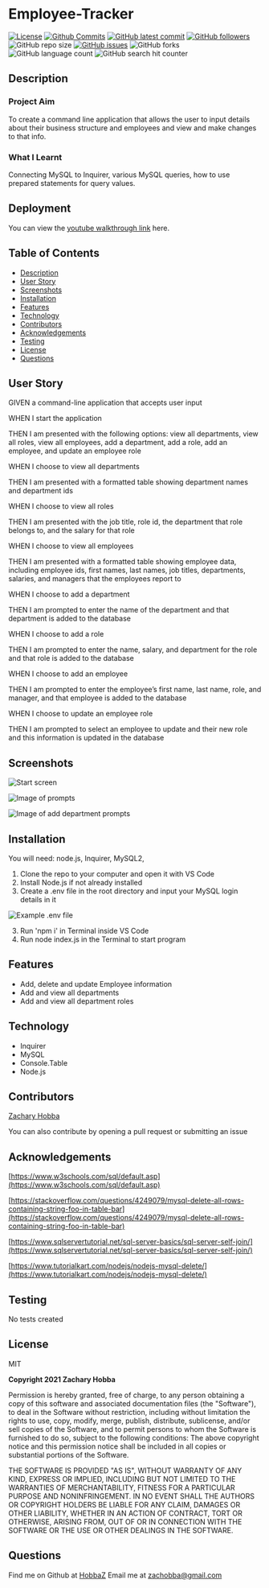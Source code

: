 # Employee-Tracker

[![License](https://img.shields.io/badge/License-MIT-blue.svg)](https://choosealicense.com/licenses/mit/)
[![Github Commits](https://img.shields.io/github/commit-activity/w/HobbaZ/Employee-Tracker)](https://github.com/HobbaZ/Employee-Tracker/commits)
[![GitHub latest commit](https://img.shields.io/github/last-commit/HobbaZ/Employee-Tracker)](https://github.com/HobbaZ/Employee-Tracker/branches)
[![GitHub followers](https://img.shields.io/github/followers/HobbaZ.svg)]()
![GitHub repo size](https://img.shields.io/github/repo-size/HobbaZ/Employee-Tracker)
[![GitHub issues](https://img.shields.io/github/issues/HobbaZ/Employee-Tracker)](https://img.shields.io/github/issues/HobbaZ/Employee-Tracker)
![GitHub forks](https://img.shields.io/github/forks/HobbaZ/Employee-Tracker)
![GitHub language count](https://img.shields.io/github/languages/count/HobbaZ/Employee-Tracker)
![GitHub search hit counter](https://img.shields.io/github/search/HobbaZ/Employee-Tracker/hits)

## Description
### Project Aim ###
To create a command line application that allows the user to input details about their business structure and employees and view and make changes to that info.

### What I Learnt ###
Connecting MySQL to Inquirer, various MySQL queries, how to use prepared statements for query values.

## Deployment
You can view the [youtube walkthrough link](https://youtu.be/PVvWmxnKlrc) here. 


## Table of Contents
- [Description](#description)
- [User Story](#user-story)
- [Screenshots](#screenshots)
- [Installation](#installation)
- [Features](#features)
- [Technology](#technology)
- [Contributors](#contributors)
- [Acknowledgements](#acknowledgements)
- [Testing](#testing)
- [License](#license)
- [Questions](#questions)

## User Story
GIVEN a command-line application that accepts user input

WHEN I start the application

THEN I am presented with the following options: view all departments, view all roles, view all employees, add a department, add a role, add an employee, and update an employee role

WHEN I choose to view all departments

THEN I am presented with a formatted table showing department names and department ids

WHEN I choose to view all roles

THEN I am presented with the job title, role id, the department that role belongs to, and the salary for that role

WHEN I choose to view all employees

THEN I am presented with a formatted table showing employee data, including employee ids, first names, last names, job titles, departments, salaries, and managers that the employees report to

WHEN I choose to add a department

THEN I am prompted to enter the name of the department and that department is added to the database

WHEN I choose to add a role

THEN I am prompted to enter the name, salary, and department for the role and that role is added to the database

WHEN I choose to add an employee

THEN I am prompted to enter the employee’s first name, last name, role, and manager, and that employee is added to the database

WHEN I choose to update an employee role

THEN I am prompted to select an employee to update and their new role and this information is updated in the database

## Screenshots
![Start screen](./assets/images/startPrompt.PNG)

![Image of prompts](./assets/images/viewPrompts.PNG)

![Image of add department prompts](./assets/images/addDepartment.PNG)

## Installation
You will need: 
node.js, Inquirer, MySQL2, 

1. Clone the repo to your computer and open it with VS Code
2. Install Node.js if not already installed
4. Create a .env file in the root directory and input your MySQL login details in it

![Example .env file](./assets/images/env.PNG)

3. Run 'npm i' in Terminal inside VS Code 
5. Run node index.js in the Terminal to start program

## Features
- Add, delete and update Employee information
- Add and view all departments
- Add and view all department roles

## Technology
- Inquirer
- MySQL
- Console.Table
- Node.js

## Contributors
[Zachary Hobba](https://github.com/HobbaZ)

You can also contribute by opening a pull request or submitting an issue

## Acknowledgements

[https://www.w3schools.com/sql/default.asp](https://www.w3schools.com/sql/default.asp)

[https://stackoverflow.com/questions/4249079/mysql-delete-all-rows-containing-string-foo-in-table-bar](https://stackoverflow.com/questions/4249079/mysql-delete-all-rows-containing-string-foo-in-table-bar)

[https://www.sqlservertutorial.net/sql-server-basics/sql-server-self-join/](https://www.sqlservertutorial.net/sql-server-basics/sql-server-self-join/)

[https://www.tutorialkart.com/nodejs/nodejs-mysql-delete/](https://www.tutorialkart.com/nodejs/nodejs-mysql-delete/)

## Testing
No tests created

## License

MIT

**Copyright 2021 Zachary Hobba**

Permission is hereby granted, free of charge, to any person obtaining a copy of this software and associated documentation files (the "Software"), to deal in the Software without restriction, including without limitation the rights to use, copy, modify, merge, publish, distribute, sublicense, and/or sell copies of the Software, and to permit persons to whom the Software is furnished to do so, subject to the following conditions:
The above copyright notice and this permission notice shall be included in all copies or substantial portions of the Software.
    
THE SOFTWARE IS PROVIDED "AS IS", WITHOUT WARRANTY OF ANY KIND, EXPRESS OR IMPLIED, INCLUDING BUT NOT LIMITED TO THE WARRANTIES OF MERCHANTABILITY, FITNESS FOR A PARTICULAR PURPOSE AND NONINFRINGEMENT. IN NO EVENT SHALL THE AUTHORS OR COPYRIGHT HOLDERS BE LIABLE FOR ANY CLAIM, DAMAGES OR OTHER LIABILITY, WHETHER IN AN ACTION OF CONTRACT, TORT OR OTHERWISE, ARISING FROM, OUT OF OR IN CONNECTION WITH THE SOFTWARE OR THE USE OR OTHER DEALINGS IN THE SOFTWARE.

## Questions

Find me on Github at [HobbaZ](https://github.com/HobbaZ)
Email me at [zachobba@gmail.com](zachobba@gmail.com)